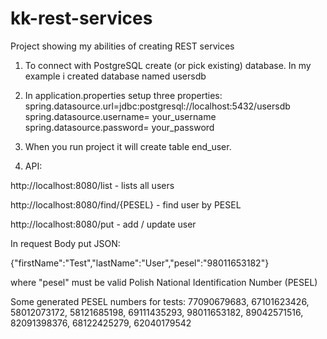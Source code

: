 # kk-rest-services
Project showing my abilities of creating REST services

1) To connect with PostgreSQL create (or pick existing) database.
In my example i created database named usersdb

2) In application.properties setup three properties:
spring.datasource.url=jdbc:postgresql://localhost:5432/usersdb
spring.datasource.username= your_username
spring.datasource.password= your_password

3) When you run project it will create table end_user.

4) API:

http://localhost:8080/list - lists all users

http://localhost:8080/find/{PESEL} - find user by PESEL

http://localhost:8080/put - add / update user

In request Body put JSON:

{"firstName":"Test","lastName":"User","pesel":"98011653182"}

where "pesel" must be valid Polish National Identification Number (PESEL)

Some generated PESEL numbers for tests:
77090679683,
67101623426,
58012073172,
58121685198,
69111435293,
98011653182,
89042571516,
82091398376,
68122425279,
62040179542

